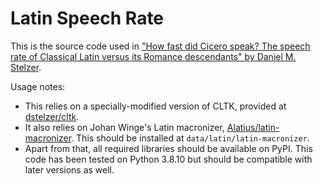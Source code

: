 # Latin Speech Rate

This is the source code used in ["How fast did Cicero speak? The speech rate of Classical Latin versus its Romance descendants" by Daniel M. Stelzer](https://revistes.uab.cat/isogloss/article/view/v8-n4-stelzer).

Usage notes:
 - This relies on a specially-modified version of CLTK, provided at [dstelzer/cltk](https://github.com/dstelzer/cltk).
 - It also relies on Johan Winge's Latin macronizer, [Alatius/latin-macronizer](https://github.com/Alatius/latin-macronizer). This should be installed at `data/latin/latin-macronizer`.
 - Apart from that, all required libraries should be available on PyPI. This code has been tested on Python 3.8.10 but should be compatible with later versions as well.

